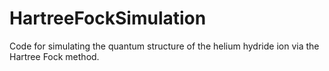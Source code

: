 # HartreeFockSimulation
Code for simulating the quantum structure of the helium hydride ion via the Hartree Fock method.
